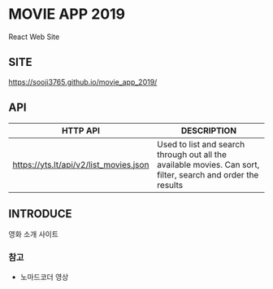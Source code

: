 # MOVIE APP 2019
 
  React Web Site

## SITE 
 
  https://sooji3765.github.io/movie_app_2019/
  
## API
 
 |HTTP API|DESCRIPTION|
 |--------|--------|
 |https://yts.lt/api/v2/list_movies.json|Used to list and search through out all the available movies. Can sort, filter, search and order the results|
 
 ## INTRODUCE
 
 영화 소개 사이트 
 
 ### 참고
 - 노마드코더 영상
 
